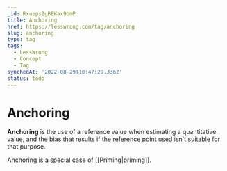 ```yaml
---
_id: RxuepsZgBEKax9bmP
title: Anchoring
href: https://lesswrong.com/tag/anchoring
slug: anchoring
type: tag
tags:
  - LessWrong
  - Concept
  - Tag
synchedAt: '2022-08-29T10:47:29.336Z'
status: todo
---
```


# Anchoring

**Anchoring** is the use of a reference value when estimating a quantitative value, and the bias that results if the reference point used isn't suitable for that purpose.

Anchoring is a special case of [[Priming|priming]].
